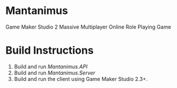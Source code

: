 # Mantanimus

Game Maker Studio 2 Massive Multiplayer Online Role Playing Game

# Build Instructions

1. Build and run _Mantanimus.API_
2. Build and run _Mantanimus.Server_
3. Build and run the client using Game Maker Studio 2.3+.
